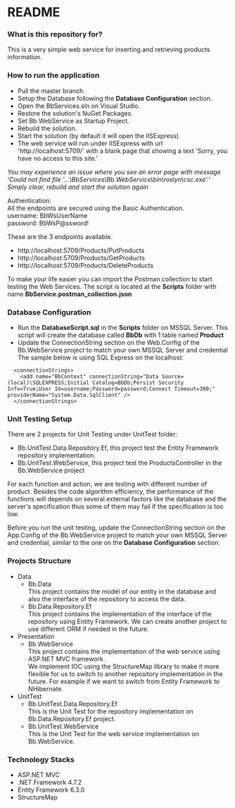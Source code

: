 # README #



### What is this repository for? ###

This is a very simple web service for inserting and retrieving products information.

### How to run the application ###

* Pull the master branch.
* Setup the Database following the **Database Configuration** section.
* Open the BbServices.sln on Visual Studio.
* Restore the solution's NuGet Packages.
* Set Bb.WebService as Startup Project.
* Rebuild the solution.
* Start the solution (by default it will open the IISExpress).
* The web service will run under IISExpress with url 'http://localhost:5709/' with a blank page that showing a text 'Sorry, you have no access to this site.'

*You may experience an issue where you see an error page with message 'Could not find file '...\BbServices\Bb.WebService\bin\roslyn\csc.exe'.' Simply clear, rebuild and start the solution again*

Authentication:
<br>
All the endpoints are secured using the Basic Authentication.
<br>
username: BbWsUserName
<br>
password: BbWsP@ssword!
<br>

These are the 3 endpoints available.
* http://localhost:5709/Products/PutProducts
* http://localhost:5709/Products/GetProducts
* http://localhost:5709/Products/DeleteProducts

To make your life easier you can import the Postman collection to start testing the Web Services. The script is located at the **Scripts** folder with name **BbService.postman_collection.json**

### Database Configuration ###
* Run the **DatabaseScript.sql** in the **Scripts** folder on MSSQL Server. This script will create the database called **BbDb** with 1 table named **Product**
* Update the ConnectionString section on the Web.Config of the Bb.WebService project to match your own MSSQL Server and credential
The sample below is using SQL Express on the localhost:

```
  <connectionStrings>
    <add name="BbContext" connectionString="Data Source=(local)\SQLEXPRESS;Initial Catalog=BbDb;Persist Security Info=True;User Id=username;Password=password;Connect Timeout=300;" providerName="System.Data.SqlClient" />
  </connectionStrings>
```

### Unit Testing Setup ###
There are 2 projects for Unit Testing under UnitTest folder:
* Bb.UnitTest.Data.Repository.Ef, this project test the Entity Framework repository implementation.
* Bb.UnitTest.WebService, this project test the ProductsController in the Bb.WebService project

For each function and action, we are testing with different number of product. Besides the code algorithm efficiency, the performance of the functions will depends on several external factors like the database and the server's specification thus some of them may fail if the specification is too low.

Before you run the unit testing, update the ConnectionString section on the App.Config of the Bb.WebService project to match your own MSSQL Server and credential, similar to the one on the **Database Configuration** section.

### Projects Structure ###
- Data
  - Bb.Data
    <br>This project contains the model of our entity in the database and also the interface of the repository to access the data.
  - Bb.Data.Repository.Ef
    <br>This project contains the implementation of the interface of the repository using Entity Framework. We can create another project to use different ORM if needed in the future.
- Presentation
  - Bb.WebService
    <br>This project contains the implementation of the web service using ASP.NET MVC framework.
    <br>We implement IOC using the StructureMap library to make it more flexible for us to switch to another repository implementation in the future. For example if we want to switch from Entity Framework to NHibernate.
- UnitTest
  - Bb.UnitTest.Data.Repository.Ef
    <br>This is the Unit Test for the repository implementation on Bb.Data.Repository.Ef project.
  - Bb.UnitTest.WebService
    <br>This is the Unit Test for the web service implementation on Bb.WebService.
  
### Technology Stacks ###
* ASP.NET MVC
* .NET Framework 4.7.2
* Entity Framework 6.3.0
* StructureMap


